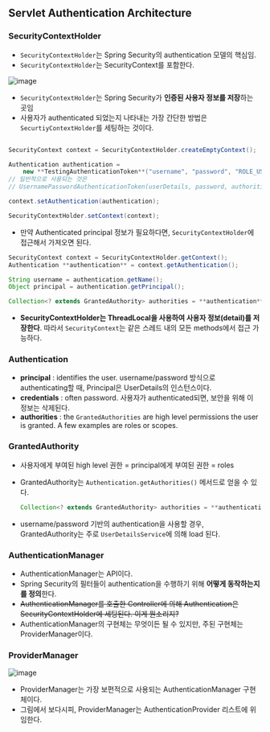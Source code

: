 ## Servlet Authentication Architecture

### SecurityContextHolder

- `SecurityContextHolder`는 Spring Security의 authentication 모델의 핵심임.
- `SecurityContextHolder`는 SecurityContext를 포함한다.

![image](https://user-images.githubusercontent.com/47748246/166604637-5dc8fa69-0623-4541-9739-b394d393da68.png)

- `SecurityContextHolder`는 Spring Security가 **인증된 사용자 정보를 저장**하는 곳임
- 사용자가 authenticated 되었는지 나타내는 가장 간단한 방법은 `SecurtiyContextHolder`를 세팅하는 것이다.

```java

SecurityContext context = SecurityContextHolder.createEmptyContext();

Authentication authentication =
    new **TestingAuthenticationToken**("username", "password", "ROLE_USER");
// 일반적으로 사용되는 것은 
// UsernamePasswordAuthenticationToken(userDetails, password, authorities)이다.

context.setAuthentication(authentication);

SecurityContextHolder.setContext(context);
```

- 만약 Authenticated principal 정보가 필요하다면, `SecurityContextHolder`에 접근해서 가져오면 된다.

```java
SecurityContext context = SecurityContextHolder.getContext();
Authentication **authentication** = context.getAuthentication();

String username = authentication.getName();
Object principal = authentication.getPrincipal();

Collection<? extends GrantedAuthority> authorities = **authentication**.getAuthorities();
```

- **SecurityContextHolder는 ThreadLocal을 사용하여 사용자 정보(detail)를 저장한다**. 따라서 `SecurityContext`는 같은 스레드 내의 모든 methods에서 접근 가능하다.

### Authentication

- **principal** : identifies the user. username/password 방식으로 authenticating할 때, Principal은 UserDetails의 인스턴스이다.
- **credentials** : often password. 사용자가 authenticated되면, 보안을 위해 이 정보는 삭제된다.
- **authorities** : the `GrantedAuthorities` are high level permissions the user is granted. A few examples are roles or scopes.

### GrantedAuthority

- 사용자에게 부여된 high level 권한 = principal에게 부여된 권한 = roles
- GrantedAuthority는 `Authentication.getAuthorities()` 메서드로 얻을 수 있다.
    
    ```java
    Collection<? extends GrantedAuthority> authorities = **authentication**.getAuthorities();
    ```
    
- username/password 기반의 authentication을 사용할 경우, GrantedAuthority는 주로 `UserDetailsService`에 의해 load 된다.

### AuthenticationManager

- AuthenticationManager는 API이다.
- Spring Security의 필터들이 authentication을 수행하기 위해 **어떻게 동작하는지를 정의**한다.
- ~~AuthenticationManager를 호출한 Controller에 의해 Authentication은 SecurityContextHolder에 세팅된다. 이게 뭔소리지?~~
- AuthenticationManager의 구현체는 무엇이든 될 수 있지만, 주된 구현체는 ProviderManager이다.

### ProviderManager

![image](https://user-images.githubusercontent.com/47748246/166604686-82846222-d344-4193-a48c-ba458f29345b.png)

- ProviderManager는 가장 보편적으로 사용되는 AuthenticationManager 구현체이다.
- 그림에서 보다시피, ProviderManager는 AuthenticationProvider 리스트에 위임한다.
